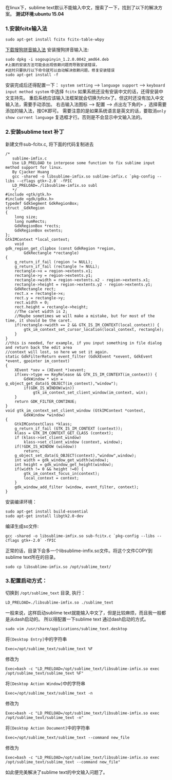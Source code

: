 在linux下，sublime text默认不能输入中文，搜索了一下，找到了以下的解决方案。
**测试环境:ubuntu 15.04**

### 1.安装fcitx输入法
```
sudo apt-get install fcitx fcitx-table-wbpy
```

[下载搜狗拼音输入法](http://pinyin.sogou.com/linux/?r=pinyin)
安装搜狗拼音输入法:
```
sudo dpkg -i sogoupinyin_1.2.0.0042_amd64.deb
#上面的安装方法可能会出现依赖问题而导致安装错误，
#这时只要执行以下命令就可以自动解决依赖问题，修复安装错误
sudo apt-get install -f
```

安装完成后还得配置一下：
`system setting` --> `language support` --> `keyboard input method system` 中选择 `fcitx`
如果系统还没有安装中文的话，还得安装中文支持先。
重启系统应该输入法框架就会切换为fcitx了。但这时还没有加入中文输入法，需要手动添加。
右击输入法图标 --> 配置 --> 点出左下角的`+` ，选择需要添加的输入法，按OK即可。
需要注意的是如果系统语言是英文的话，要取消`only show current language` 复选框才行。否则是不会显示中文输入法的。


### 2.安装sublime text 补丁
新建文件sub-fcitx.c, 将下面的代码复制进去 
```
/*
   sublime-imfix.c
   Use LD_PRELOAD to interpose some function to fix sublime input method support for linux.
   By Cjacker Huang
   gcc -shared -o libsublime-imfix.so sublime-imfix.c `pkg-config --libs --cflags gtk+-2.0` -fPIC
   LD_PRELOAD=./libsublime-imfix.so subl
   */
#include <gtk/gtk.h>
#include <gdk/gdkx.h>
typedef GdkSegment GdkRegionBox;
struct _GdkRegion
{
    long size;
    long numRects;
    GdkRegionBox *rects;
    GdkRegionBox extents;
};
GtkIMContext *local_context;
    void
gdk_region_get_clipbox (const GdkRegion *region,
        GdkRectangle *rectangle)
{
    g_return_if_fail (region != NULL);
    g_return_if_fail (rectangle != NULL);
    rectangle->x = region->extents.x1;
    rectangle->y = region->extents.y1;
    rectangle->width = region->extents.x2 - region->extents.x1;
    rectangle->height = region->extents.y2 - region->extents.y1;
    GdkRectangle rect;
    rect.x = rectangle->x;
    rect.y = rectangle->y;
    rect.width = 0;
    rect.height = rectangle->height;
    //The caret width is 2;
    //Maybe sometimes we will make a mistake, but for most of the time, it should be the caret.
    if(rectangle->width == 2 && GTK_IS_IM_CONTEXT(local_context)) {
        gtk_im_context_set_cursor_location(local_context, rectangle);
    }
}
//this is needed, for example, if you input something in file dialog and return back the edit area
//context will lost, so here we set it again.
static GdkFilterReturn event_filter (GdkXEvent *xevent, GdkEvent *event, gpointer im_context)
{
    XEvent *xev = (XEvent *)xevent;
    if(xev->type == KeyRelease && GTK_IS_IM_CONTEXT(im_context)) {
        GdkWindow * win = g_object_get_data(G_OBJECT(im_context),"window");
        if(GDK_IS_WINDOW(win))
            gtk_im_context_set_client_window(im_context, win);
    }
    return GDK_FILTER_CONTINUE;
}
void gtk_im_context_set_client_window (GtkIMContext *context,
        GdkWindow *window)
{
    GtkIMContextClass *klass;
    g_return_if_fail (GTK_IS_IM_CONTEXT (context));
    klass = GTK_IM_CONTEXT_GET_CLASS (context);
    if (klass->set_client_window)
        klass->set_client_window (context, window);
    if(!GDK_IS_WINDOW (window))
        return;
    g_object_set_data(G_OBJECT(context),"window",window);
    int width = gdk_window_get_width(window);
    int height = gdk_window_get_height(window);
    if(width != 0 && height !=0) {
        gtk_im_context_focus_in(context);
        local_context = context;
    }
    gdk_window_add_filter (window, event_filter, context);
}
```

安装编译环境：
```
sudo apt-get install build-essential
sudo apt-get install libgtk2.0-dev
```

编译生成so文件:
```
gcc -shared -o libsublime-imfix.so sub-fcitx.c `pkg-config --libs --cflags gtk+-2.0` -fPIC
```

正常的话，目录下会多一个libsublime-imfix.so文件。将这个文件COPY到sublime text所在的目录。
```
sudo cp libsublime-imfix.so /opt/sublime_text/
```

### 3.配置启动方式：
切换到 `/opt/sublime_text` 目录, 执行：
```
LD_PRELOAD=./libsublime-imfix.so ./sublime_text
```

一般来说，这样启动sublime text就能输入中文了，但是比较麻烦，而且我一般都是从dash启动的。
所以得配置一下sublime text 通过dash启动的方式。
```
sudo vim /usr/share/applications/sublime_text.desktop
```

将`[Desktop Entry]`中的字符串
```
Exec=/opt/sublime_text/sublime_text %F
```

修改为
```
Exec=bash -c "LD_PRELOAD=/opt/sublime_text/libsublime-imfix.so exec /opt/sublime_text/sublime_text %F"
```

将`[Desktop Action Window]`中的字符串
```
Exec=/opt/sublime_text/sublime_text -n
```

修改为
```
Exec=bash -c "LD_PRELOAD=/opt/sublime_text/libsublime-imfix.so exec /opt/sublime_text/sublime_text -n"
```

将`[Desktop Action Document]`中的字符串
```
Exec=/opt/sublime_text/sublime_text --command new_file
```

修改为
```
Exec=bash -c "LD_PRELOAD=/opt/sublime_text/libsublime-imfix.so exec /opt/sublime_text/sublime_text --command new_file"
```

如此便完美解决了sublime text的中文输入问题了。